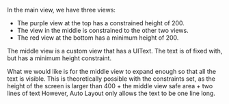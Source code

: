 In the main view, we have three views:
* The purple view at the top has a constrained height of 200.
* The view in the middle is constrained to the other two views.
* The red view at the bottom has a minimum height of 200.

The middle view is a custom view that has a UIText. The text is of fixed with, but has a minimum height constraint.

What we would like is for the middle view to expand enough so that all the text is visible. 
This is theoretically possible with the constraints set, as the height of the screen is larger than 
    400 + the middle view safe area + two lines of text
However, Auto Layout only allows the text to be one line long.
